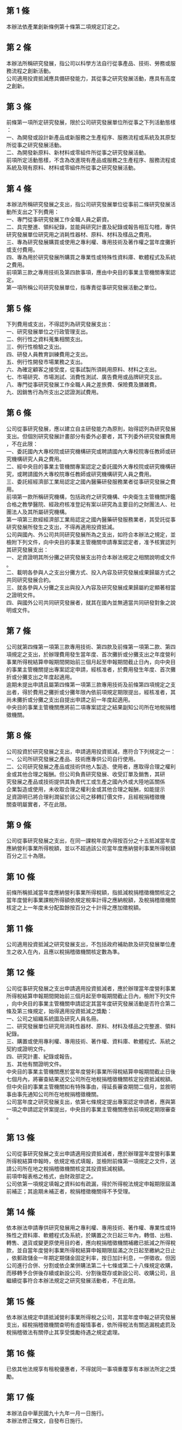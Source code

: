 第 1 條
-------
本辦法依產業創新條例第十條第二項規定訂定之。

第 2 條
-------
本辦法所稱研究發展，指公司以科學方法自行從事產品、技術、勞務或服  
務流程之創新活動。  
公司適用投資抵減應具備研發能力，其從事之研究發展活動，應具有高度  
之創新。

第 3 條
-------
前條第一項所定研究發展，限於公司研究發展單位所從事之下列活動態樣  
：  
一、為開發或設計新產品或新服務之生產程序、服務流程或系統及其原型  
    所從事之研究發展活動。  
二、為開發新原料、新材料或零組件所從事之研究發展活動。  
前項所定活動態樣，不含為改進現有產品或服務之生產程序、服務流程或  
系統及現有原料、材料或零組件所從事之研究發展活動。

第 4 條
-------
本辦法所稱研究發展之支出，指公司研究發展單位從事前二條研究發展活  
動所支出之下列費用：  
一、專門從事研究發展工作全職人員之薪資。  
二、具完整進、領料紀錄，並能與研究計畫及紀錄或報告相互勾稽，專供  
    研究發展單位研究用之消耗性器材、原料、材料及樣品之費用。  
三、專為研究發展購買或使用之專利權、專用技術及著作權之當年度攤折  
    或支付費用。  
四、專為用於研究發展所購買之專業性或特殊性資料庫、軟體程式及系統  
    之費用。  
前項第三款之專用技術及第四款事項，應由中央目的事業主管機關專案認  
定。  
第一項所稱公司研究發展單位，指專責從事研究發展活動之單位。

第 5 條
-------
下列費用或支出，不得認列為研究發展支出：  
一、研究發展單位之行政管理支出。  
二、例行性之資料蒐集相關支出。  
三、例行性檢驗之支出。  
四、研發人員教育訓練費用之支出。  
五、例行性開發市場業務之支出。  
六、為確定顧客之接受度，從事試製所須耗用原料、材料之支出。  
七、市場研究、市場測試、消費性測試、廣告費用或品牌研究支出。  
八、專門從事研究發展工作全職人員之差旅費、保險費及膳雜費。  
九、因銷售行為所支出之認證測試費用。

第 6 條
-------
公司從事研究發展，應以建立自主研發能力為原則，始得認列為研究發展  
支出。但個別研究發展計畫部分有委外必要者，其下列委外研究發展費用  
，不在此限：  
一、委託國內大專校院或研究機構研究或聘請國內大專校院專任教師或研  
    究機構研究人員之費用。  
二、經中央目的事業主管機關專案認定之委託國外大專校院或研究機構研  
    究，或聘請國外大專校院專任教師或研究機構研究人員之費用。  
三、委託經經濟部工業局認定之國內醫藥研發服務業者從事研究發展之費  
    用。  
前項第一款所稱研究機構，包括政府之研究機構、中央衛生主管機關評鑑  
合格之教學醫院、經政府核准登記有案以研究為主要目的之財團法人、社  
團法人及其所屬研究機構。  
第一項第三款經經濟部工業局認定之國內醫藥研發服務業者，其受託從事  
研究發展所發生之支出，不得再適用投資抵減。  
公司與國內、外公司共同研究發展所為之支出，如符合本辦法之規定，並  
檢附下列文件，向中央目的事業主管機關申請專案認定者，准予核實認列  
其研究發展支出：  
一、足資證明其所分攤之研究發展支出符合本辦法規定之相關說明或文件  
    。  
二、載明各參與人之支出分攤方式、投入內容及研究發展成果歸屬方式之  
    共同研究發展合約。  
三、就各參與人分攤之支出與投入內容及研究發展成果歸屬約定顯著相當  
    之證明文件。  
四、與國外公司共同研究發展者，就其在國內並無適當共同研發對象之說  
    明或文件。

第 7 條
-------
公司就第四條第一項第三款專用技術、第四款及前條第一項第二款、第四  
項規定之支出，於辦理費用發生當年度、首次攤折或分攤支出之年度營利  
事業所得稅結算申報期間開始前三個月起至申報期間截止日內，向中央目  
的事業主管機關提出專案認定申請，經核准者，於費用發生年度、首次攤  
折或分攤支出之年度起適用。  
逾期未提出申請且屬第四條第一項第三款專用技術及前條第四項規定之支  
出者，得於費用之攤折或分攤年限內依前項規定期限提出，經核准者，其  
尚未攤折或分攤之支出自提出申請之前一年度起適用。  
中央目的事業主管機關應將前二項專案認定之結果副知公司所在地稅捐稽  
徵機關。

第 8 條
-------
公司投資於研究發展之支出，申請適用投資抵減，應符合下列規定之一：  
一、公司所研究發展之產品、技術應專供公司自行使用。  
二、公司研究發展之產品或技術供他人製造、使用者，應取得合理之權利  
    金或其他合理之報酬。但公司負責研究發展、收受訂單及銷售，其研  
    究發展之產品或技術提供其負責代工或生產之國內外或大陸地區關係  
    企業製造或使用，未收取合理之權利金或其他合理之報酬，如能提示  
    足資證明已將合理利潤留於該公司之移轉訂價文件，且經稅捐稽徵機  
    關查明屬實者，不在此限。

第 9 條
-------
公司從事研究發展之支出，在同一課稅年度內得按百分之十五抵減當年度  
應納營利事業所得稅額，並以不超過該公司當年度應納營利事業所得稅額  
百分之三十為限。

第 10 條
--------
前條所稱抵減當年度應納營利事業所得稅額，指抵減稅捐稽徵機關核定之  
當年度營利事業課稅所得額依規定稅率計得之應納稅額，及稅捐稽徵機關  
核定之上一年度未分配盈餘按百分之十計得之應加徵稅額。

第 11 條
--------
公司適用投資抵減之研究發展支出，不包括政府補助款及研究發展單位產  
生之收入在內，且應以稅捐稽徵機關核定數為準。

第 12 條
--------
公司從事研究發展之支出申請適用投資抵減者，應於辦理當年度營利事業  
所得稅結算申報期間開始前三個月起至申報期間截止日內，檢附下列文件  
，向中央目的事業主管機關申請認定其當年度研究發展活動是否符合第二  
條及第三條規定，始得適用投資抵減之獎勵：  
一、公司之組織系統圖及研究人員名冊。  
二、研究發展單位研究用消耗性器材、原料、材料及樣品之完整進、領料  
    紀錄。  
三、購置或使用專利權、專用技術、著作權、資料庫、軟體程式、系統之  
    契約或證明文件。  
四、研究計畫、紀錄或報告。  
五、其他有關證明文件。  
中央目的事業主管機關應於當年度營利事業所得稅結算申報期間截止日後  
七個月內，將審查結果送交公司所在地稅捐稽徵機關核定投資抵減稅額。  
但中央目的事業主管機關如有特殊事由，得延長審查期間二個月，並敘明  
事由事先通知公司所在地稅捐稽徵機關。  
公司當年度之研究發展支出，依第七條規定提出專案認定申請者，應與第  
一項之申請認定併案提出，中央目的事業主管機關應依前項規定期限審查  
。

第 13 條
--------
公司從事研究發展之支出申請適用投資抵減者，應於辦理當年度營利事業  
所得稅結算申報時，依規定格式填報，並檢附前條第一項規定之文件，送  
請公司所在地之稅捐稽徵機關核定其投資抵減稅額。  
前項申報表格之格式，由財政部定之。  
公司依第一項規定填報之資料如有疏漏，得於所得稅法規定申報期限屆滿  
前補正；其逾期未補正者，稅捐稽徵機關得不予受理。

第 14 條
--------
依本辦法申請專供研究發展用之專利權、專用技術、著作權、專業性或特  
殊性之資料庫、軟體程式及系統，於購置之次日起三年內，轉借、出租、  
轉售、退貨或變更原使用目的者，應向稅捐稽徵機關補繳已抵減之所得稅  
款，並自當年度營利事業所得稅結算申報期限屆滿之次日起至繳納之日止  
，依郵政儲金一年期定期儲金固定利率，按日加計利息，一併徵收。但因  
公司進行合併、分割或依企業併購法第二十七條或第二十八條規定收購，  
而移轉予合併後存續或新設公司、分割後既存或新設公司、收購公司，且  
繼續從事符合本辦法規定之研究發展活動者，不在此限。

第 15 條
--------
依本辦法規定申請抵減營利事業所得稅之公司，其當年度申報之研究發展  
支出，經稅捐稽徵機關查明有虛報情事者，依所得稅法有關逃漏稅處罰及  
稅捐稽徵法有關停止其享受獎勵待遇之規定處理。

第 16 條
--------
已依其他法規享有租稅優惠者，不得就同一事項重覆享有本辦法所定之獎  
勵。

第 17 條
--------
本辦法自中華民國九十九年一月一日施行。  
本辦法修正條文，自發布日施行。

